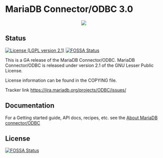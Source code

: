 # MariaDB Connector/ODBC 3.0
<p align="center">
  <a href="http://mariadb.org/">
    <img src="https://mariadb.com/themes/custom/mariadb/logo.svg">
  </a>
</p>


## Status
[![License (LGPL version 2.1)](https://img.shields.io/badge/license-GNU%20LGPL%20version%202.1-green.svg?style=flat-square)](http://opensource.org/licenses/LGPL-2.1)
[![FOSSA Status](https://app.fossa.io/api/projects/git%2Bgithub.com%2FMariaDB%2Fmariadb-connector-odbc.svg?type=shield)](https://app.fossa.io/projects/git%2Bgithub.com%2FMariaDB%2Fmariadb-connector-odbc?ref=badge_shield)

This is a GA release of the MariaDB Connector/ODBC.
MariaDB Connector/ODBC is released under version 2.1 of the
GNU Lesser Public License.

License information can be found in the COPYING file.

Tracker link <a href="https://jira.mariadb.org/projects/ODBC/issues/">https://jira.mariadb.org/projects/ODBC/issues/</a>

## Documentation

For a Getting started guide, API docs, recipes,  etc. see the [About MariaDB connector/ODBC](https://mariadb.com/kb/en/mariadb/about-mariadb-connector-odbc/)


## License
[![FOSSA Status](https://app.fossa.io/api/projects/git%2Bgithub.com%2FMariaDB%2Fmariadb-connector-odbc.svg?type=large)](https://app.fossa.io/projects/git%2Bgithub.com%2FMariaDB%2Fmariadb-connector-odbc?ref=badge_large)